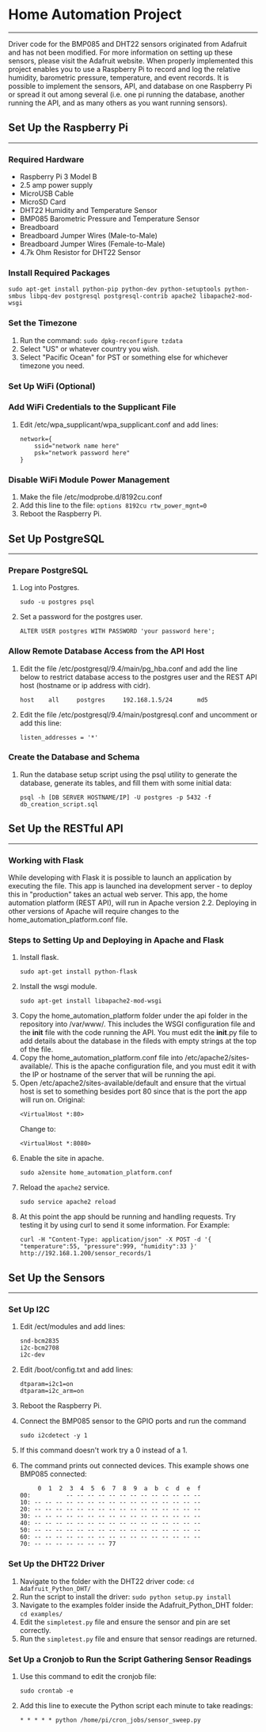 # Home Automation Project
---
Driver code for the BMP085 and DHT22 sensors originated from Adafruit and has not been modified. For more information on setting up these sensors, please visit the Adafruit website. When properly implemented this project enables you to use a Raspberry Pi to record and log the relative humidity, barometric pressure, temperature, and event records. It is possible to implement the sensors, API, and database on one Raspberry Pi or spread it out among several (i.e. one pi running the database, another running the API, and as many others as you want running sensors).

## Set Up the Raspberry Pi
---

### Required Hardware
- Raspberry Pi 3 Model B
- 2.5 amp power supply
- MicroUSB Cable
- MicroSD Card
- DHT22 Humidity and Temperature Sensor
- BMP085 Barometric Pressure and Temperature Sensor
- Breadboard
- Breadboard Jumper Wires (Male-to-Male)
- Breadboard Jumper Wires (Female-to-Male)
- 4.7k Ohm Resistor for DHT22 Sensor

### Install Required Packages
   ```
   sudo apt-get install python-pip python-dev python-setuptools python-smbus libpq-dev postgresql postgresql-contrib apache2 libapache2-mod-wsgi
   ```

### Set the Timezone
1. Run the command: `sudo dpkg-reconfigure tzdata`
2. Select "US" or whatever country you wish.
3. Select "Pacific Ocean" for PST or something else for whichever timezone you need.

### Set Up WiFi (Optional)

### Add WiFi Credentials to the Supplicant File
1. Edit /etc/wpa_supplicant/wpa_supplicant.conf and add lines:
   ```
   network={
	   ssid="network name here"
	   psk="network password here"
   }
   ```

### Disable WiFi Module Power Management
1. Make the file /etc/modprobe.d/8192cu.conf
2. Add this line to the file:
`options 8192cu rtw_power_mgnt=0`
3. Reboot the Raspberry Pi.

## Set Up PostgreSQL
---

### Prepare PostgreSQL
1. Log into Postgres.
   ```
   sudo -u postgres psql
   ```
2. Set a password for the postgres user.
   ```
   ALTER USER postgres WITH PASSWORD 'your password here';
   ```

### Allow Remote Database Access from the API Host
1. Edit the file /etc/postgresql/9.4/main/pg_hba.conf and add the line below to restrict database access to the postgres user and the REST API host (hostname or ip address with cidr). 
   ```
   host    all     postgres     192.168.1.5/24       md5
   ```
   
2. Edit the file /etc/postgresql/9.4/main/postgresql.conf and uncomment or add this line:
   ```
   listen_addresses = '*'
   ```

### Create the Database and Schema
1. Run the database setup script using the psql utility to generate the database, generate its tables, and fill them with some initial data:
   ```
   psql -h [DB SERVER HOSTNAME/IP] -U postgres -p 5432 -f db_creation_script.sql
   ```

## Set Up the RESTful API
---

### Working with Flask
While developing with Flask it is possible to launch an application by executing the file. This app is launched ina development server - to deploy this in "production" takes an actual web server. This app, the home automation platform (REST API), will run in Apache version 2.2. Deploying in other versions of Apache will require changes to the home_automation_platform.conf file.

### Steps to Setting Up and Deploying in Apache and Flask
1. Install flask.
   ```
   sudo apt-get install python-flask
   ```
2. Install the wsgi module.
   ```
   sudo apt-get install libapache2-mod-wsgi
   ```
3. Copy the home_automation_platform folder under the api folder in the repository into /var/www/. This includes the WSGI configuration file and the __init__ file with the code running the API. You must edit the __init__.py file to add details about the database in the fileds with empty strings at the top of the file. 
4. Copy the home_automation_platform.conf file into /etc/apache2/sites-available/. This is the apache configuration file, and you must edit it with the IP or hostname of the server that will be running the api.
5. Open /etc/apache2/sites-available/default and ensure that the virtual host is set to something besides port 80 since that is the port the app will run on.
   Original:
   ```
   <VirtualHost *:80>
   ```
   Change to:
   ```
   <VirtualHost *:8080>
   ```
6. Enable the site in apache.
   ```
   sudo a2ensite home_automation_platform.conf
   ```
7. Reload the `apache2` service.
   ```
   sudo service apache2 reload
   ```
8. At this point the app should be running and handling requests. Try testing it by using curl to send it some information. 
   For Example:
   ```
   curl -H "Content-Type: application/json" -X POST -d '{ "temperature":55, "pressure":999, "humidity":33 }' http://192.168.1.200/sensor_records/1

   ```

## Set Up the Sensors
---

### Set Up I2C
1. Edit /ect/modules and add lines:
   ```
   snd-bcm2835
   i2c-bcm2708
   i2c-dev
   ```
   
2. Edit /boot/config.txt and add lines:
   ```
   dtparam=i2c1=on
   dtparam=i2c_arm=on
   ```
   
3. Reboot the Raspberry Pi.
4. Connect the BMP085 sensor to the GPIO ports and run the command
   ```
   sudo i2cdetect -y 1
   ```
5. If this command doesn't work try a 0 instead of a 1. 
6. The command prints out connected devices. This example shows one BMP085 connected:
   ```
        0  1  2  3  4  5  6  7  8  9  a  b  c  d  e  f
   00:          -- -- -- -- -- -- -- -- -- -- -- -- -- 
   10: -- -- -- -- -- -- -- -- -- -- -- -- -- -- -- -- 
   20: -- -- -- -- -- -- -- -- -- -- -- -- -- -- -- -- 
   30: -- -- -- -- -- -- -- -- -- -- -- -- -- -- -- -- 
   40: -- -- -- -- -- -- -- -- -- -- -- -- -- -- -- -- 
   50: -- -- -- -- -- -- -- -- -- -- -- -- -- -- -- -- 
   60: -- -- -- -- -- -- -- -- -- -- -- -- -- -- -- -- 
   70: -- -- -- -- -- -- -- 77    
   ```

### Set Up the DHT22 Driver
1. Navigate to the folder with the DHT22 driver code:
`cd Adafruit_Python_DHT/`
2. Run the script to install the driver:
`sudo python setup.py install`
3. Navigate to the examples folder inside the Adafruit_Python_DHT folder:
`cd examples/`
4. Edit the `simpletest.py` file and ensure the sensor and pin are set correctly.
5. Run the `simpletest.py` file and ensure that sensor readings are returned.

### Set Up a Cronjob to Run the Script Gathering Sensor Readings
1. Use this command to edit the cronjob file:
   ```
   sudo crontab -e
   ```
2. Add this line to execute the Python script each minute to take readings:
   ```
   * * * * * python /home/pi/cron_jobs/sensor_sweep.py
   ```
